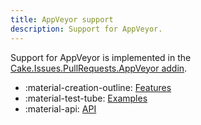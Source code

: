 ```yaml
---
title: AppVeyor support
description: Support for AppVeyor.
---
```


Support for AppVeyor is implemented in the
[Cake.Issues.PullRequests.AppVeyor addin](https://cakebuild.net/extensions/cake-issues-pullrequests-appveyor/).

<div class="grid cards" markdown>

- :material-creation-outline: [Features](features.md)
- :material-test-tube: [Examples](examples/index.md)
- :material-api: [API](https://cakebuild.net/extensions/cake-issues-pullrequests-appveyor)

</div>
